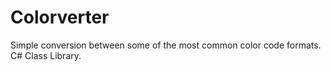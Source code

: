 # Colorverter
Simple conversion between some of the most common color code formats. C# Class Library.
